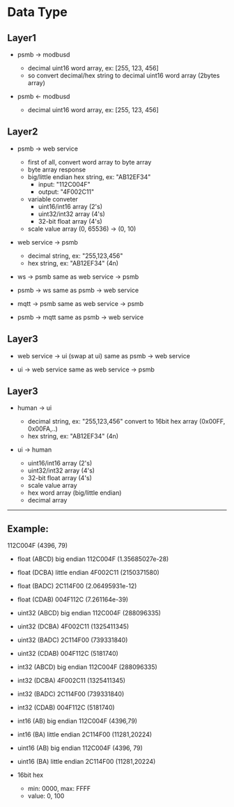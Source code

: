 # Data Type

## Layer1
- psmb -> modbusd
    - decimal uint16 word array, ex: [255, 123, 456]
    - so convert decimal/hex string to decimal uint16 word array (2bytes array)

- psmb <- modbusd
    - decimal uint16 word array, ex: [255, 123, 456]

## Layer2

- psmb -> web service
    - first of all, convert word array to byte array
    - byte array response
    - big/little endian hex string, ex: "AB12EF34"
        - input: "112C004F"
        - output: "4F002C11"
    - variable conveter
        - uint16/int16 array (2's)
        - uint32/int32 array (4's)
        - 32-bit float array (4's)
    - scale value array (0, 65536) -> (0, 10)

- web service -> psmb
    - decimal string, ex: "255,123,456"
    - hex string, ex: "AB12EF34" (4n)

- ws -> psmb
    same as web service -> psmb

- psmb -> ws
    same as psmb -> web service

- mqtt -> psmb
    same as web service -> psmb

- psmb -> mqtt
    same as psmb -> web service

## Layer3

- web service -> ui (swap at ui)
    same as psmb -> web service   

- ui -> web service
    same as web service -> psmb

## Layer3

- human -> ui
    - decimal string, ex: "255,123,456" convert to 16bit hex array (0x00FF, 0x00FA,..)
    - hex string, ex: "AB12EF34" (4n)

- ui -> human
    - uint16/int16 array (2's)
    - uint32/int32 array (4's)
    - 32-bit float array (4's)
    - scale value array
    - hex word array (big/little endian)
    - decimal array

---
## Example:

112C004F (4396, 79)

- float (ABCD) big endian
    112C004F (1.35685027e-28)
- float (DCBA) little endian
    4F002C11 (2150371580)
- float (BADC)
    2C114F00 (2.06495931e-12)
- float (CDAB)
    004F112C (7.261164e-39)
- uint32 (ABCD) big endian
    112C004F (288096335)
- uint32 (DCBA)
    4F002C11 (1325411345)
- uint32 (BADC)
    2C114F00 (739331840)
- uint32 (CDAB)
    004F112C (5181740)
- int32 (ABCD) big endian
    112C004F (288096335)
- int32 (DCBA)
    4F002C11 (1325411345)
- int32 (BADC)
    2C114F00 (739331840)
- int32 (CDAB)
    004F112C (5181740)
- int16 (AB) big endian
    112C004F (4396,79)
- int16 (BA) little endian
    2C114F00 (11281,20224)
- uint16 (AB) big endian
    112C004F (4396, 79)
- uint16 (BA) little endian
    2C114F00 (11281,20224)

- 16bit hex
    - min: 0000, max: FFFF
    - value: 0, 100